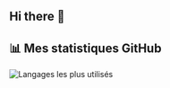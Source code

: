 ## Hi there 👋

## 📊 Mes statistiques GitHub
![Langages les plus utilisés](https://github-readme-stats.vercel.app/api/top-langs/?username=IWawan&layout=compact&theme=default)


